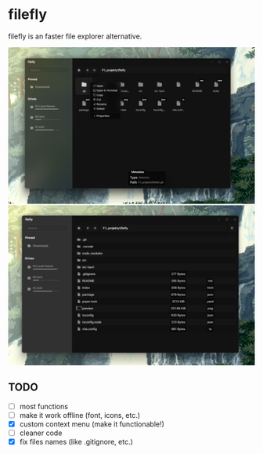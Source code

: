 # filefly

filefly is an faster file explorer alternative.

![preview](preview.png)
![preview2](preview2.png)

## TODO

-  [ ] most functions
-  [ ] make it work offline (font, icons, etc.)
-  [x] custom context menu (make it functionable!)
-  [ ] cleaner code
-  [x] fix files names (like .gitignore, etc.)
